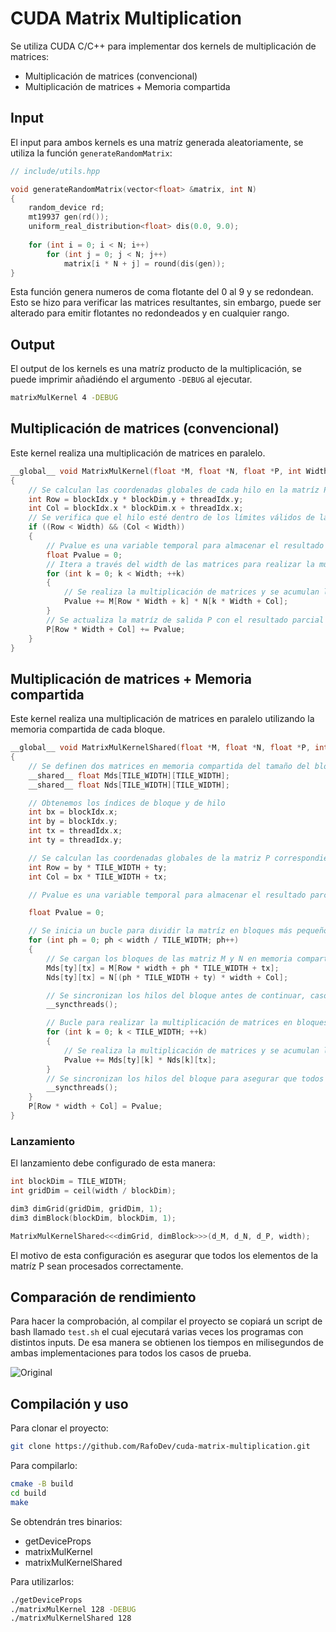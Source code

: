 # CUDA Matrix Multiplication

Se utiliza CUDA C/C++ para implementar dos kernels de multiplicación de matrices:

- Multiplicación de matrices (convencional)
- Multiplicación de matrices + Memoria compartida

## Input

El input para ambos kernels es una matríz generada aleatoriamente, se utiliza la función `generateRandomMatrix`: 

```c++
// include/utils.hpp

void generateRandomMatrix(vector<float> &matrix, int N)
{
	random_device rd;
	mt19937 gen(rd());
	uniform_real_distribution<float> dis(0.0, 9.0);
	
	for (int i = 0; i < N; i++)
		for (int j = 0; j < N; j++)
			matrix[i * N + j] = round(dis(gen));
}
```

Esta función genera numeros de coma flotante del 0 al 9 y se redondean. Esto se hizo para verificar las matrices resultantes, sin embargo, puede ser alterado para emitir flotantes no redondeados y en cualquier rango.

## Output

El output de los kernels es una matríz producto de la multiplicación, se puede imprimir añadiéndo el argumento `-DEBUG` al ejecutar.

```bash
matrixMulKernel 4 -DEBUG
```

## Multiplicación de matrices (convencional)

Este kernel realiza una multiplicación de matrices en paralelo.

```c++
__global__ void MatrixMulKernel(float *M, float *N, float *P, int Width)
{
	// Se calculan las coordenadas globales de cada hilo en la matríz P
    int Row = blockIdx.y * blockDim.y + threadIdx.y;
    int Col = blockIdx.x * blockDim.x + threadIdx.x;
	// Se verifica que el hilo esté dentro de los límites válidos de la matriz P
    if ((Row < Width) && (Col < Width))
    {
		// Pvalue es una variable temporal para almacenar el resultado parcial de la multiplicación realizada por cada hilo
        float Pvalue = 0;
        // Itera a través del width de las matrices para realizar la multiplicación 
		for (int k = 0; k < Width; ++k)
        {
			// Se realiza la multiplicación de matrices y se acumulan los resultados
            Pvalue += M[Row * Width + k] * N[k * Width + Col];
        }
		// Se actualiza la matríz de salida P con el resultado parcial calculado por el hijo
        P[Row * Width + Col] += Pvalue;
    }
}
```

## Multiplicación de matrices + Memoria compartida

Este kernel realiza una multiplicación de matrices en paralelo utilizando la memoria compartida de cada bloque.

```c++
__global__ void MatrixMulKernelShared(float *M, float *N, float *P, int width)
{
	// Se definen dos matrices en memoria compartida del tamaño del bloque (TILE_WIDTH)
    __shared__ float Mds[TILE_WIDTH][TILE_WIDTH];
    __shared__ float Nds[TILE_WIDTH][TILE_WIDTH];

	// Obtenemos los índices de bloque y de hilo
    int bx = blockIdx.x;
    int by = blockIdx.y;
    int tx = threadIdx.x;
    int ty = threadIdx.y;

	// Se calculan las coordenadas globales de la matriz P correspondientes al hilo actual
    int Row = by * TILE_WIDTH + ty;
    int Col = bx * TILE_WIDTH + tx;

	// Pvalue es una variable temporal para almacenar el resultado parcial de la multiplicación realizada por cada hilo

    float Pvalue = 0;

	// Se inicia un bucle para dividir la matríz en bloques más pequeños
    for (int ph = 0; ph < width / TILE_WIDTH; ph++)
    {
		// Se cargan los bloques de las matriz M y N en memoria compartida Mds Nds
        Mds[ty][tx] = M[Row * width + ph * TILE_WIDTH + tx];
        Nds[ty][tx] = N[(ph * TILE_WIDTH + ty) * width + Col];

		// Se sincronizan los hilos del bloque antes de continuar, caso contrario no habrían datos para multiplicar
        __syncthreads();

		// Bucle para realizar la multiplicación de matrices en bloques cargados en memoria compartida
        for (int k = 0; k < TILE_WIDTH; ++k)
        {
			// Se realiza la multiplicación de matrices y se acumulan los resultados
            Pvalue += Mds[ty][k] * Nds[k][tx];
        }	
		// Se sincronizan los hilos del bloque para asegurar que todos los hilos hayan terminado de multiplicar antes de iterar nuevamente
        __syncthreads();
    }
    P[Row * width + Col] = Pvalue;
}
```

### Lanzamiento

El lanzamiento debe configurado de esta manera:

```c++ 
int blockDim = TILE_WIDTH;
int gridDim = ceil(width / blockDim);

dim3 dimGrid(gridDim, gridDim, 1);
dim3 dimBlock(blockDim, blockDim, 1);

MatrixMulKernelShared<<<dimGrid, dimBlock>>>(d_M, d_N, d_P, width);
```

El motivo de esta configuración es asegurar que todos los elementos de la matríz P sean procesados correctamente. 

## Comparación de rendimiento

Para hacer la comprobación, al compilar el proyecto se copiará un script de bash llamado `test.sh` el cual ejecutará varias veces los programas con distintos inputs. De esa manera se obtienen los tiempos en milisegundos de ambas implementaciones para todos los casos de prueba.

<img src="https://i.postimg.cc/HncLV2bP/mat-cuda.png" alt="Original">


## Compilación y uso

Para clonar el proyecto:

```bash
git clone https://github.com/RafoDev/cuda-matrix-multiplication.git
```
Para compilarlo:

```bash
cmake -B build
cd build
make
```
Se obtendrán tres binarios:

- getDeviceProps
- matrixMulKernel
- matrixMulKernelShared

Para utilizarlos:

```bash
./getDeviceProps
./matrixMulKernel 128 -DEBUG
./matrixMulKernelShared 128 
```

